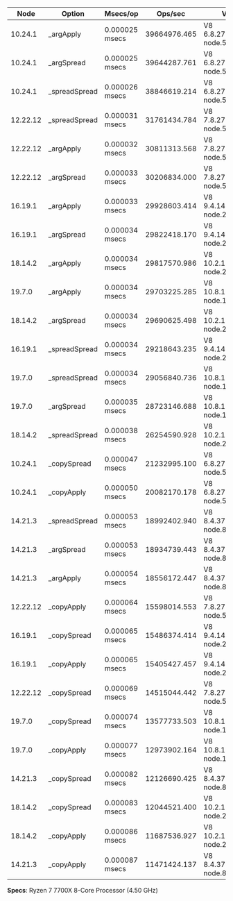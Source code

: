 | Node     | Option        | Msecs/op       | Ops/sec      | V8                     |
| -------- | ------------- | -------------- | ------------ | ---------------------- |
| 10.24.1  | _argApply     | 0.000025 msecs | 39664976.465 | V8 6.8.275.32-node.59  |
| 10.24.1  | _argSpread    | 0.000025 msecs | 39644287.761 | V8 6.8.275.32-node.59  |
| 10.24.1  | _spreadSpread | 0.000026 msecs | 38846619.214 | V8 6.8.275.32-node.59  |
| 12.22.12 | _spreadSpread | 0.000031 msecs | 31761434.784 | V8 7.8.279.23-node.57  |
| 12.22.12 | _argApply     | 0.000032 msecs | 30811313.568 | V8 7.8.279.23-node.57  |
| 12.22.12 | _argSpread    | 0.000033 msecs | 30206834.000 | V8 7.8.279.23-node.57  |
| 16.19.1  | _argApply     | 0.000033 msecs | 29928603.414 | V8 9.4.146.26-node.24  |
| 16.19.1  | _argSpread    | 0.000034 msecs | 29822418.170 | V8 9.4.146.26-node.24  |
| 18.14.2  | _argApply     | 0.000034 msecs | 29817570.986 | V8 10.2.154.26-node.22 |
| 19.7.0   | _argApply     | 0.000034 msecs | 29703225.285 | V8 10.8.168.25-node.11 |
| 18.14.2  | _argSpread    | 0.000034 msecs | 29690625.498 | V8 10.2.154.26-node.22 |
| 16.19.1  | _spreadSpread | 0.000034 msecs | 29218643.235 | V8 9.4.146.26-node.24  |
| 19.7.0   | _spreadSpread | 0.000034 msecs | 29056840.736 | V8 10.8.168.25-node.11 |
| 19.7.0   | _argSpread    | 0.000035 msecs | 28723146.688 | V8 10.8.168.25-node.11 |
| 18.14.2  | _spreadSpread | 0.000038 msecs | 26254590.928 | V8 10.2.154.26-node.22 |
| 10.24.1  | _copySpread   | 0.000047 msecs | 21232995.100 | V8 6.8.275.32-node.59  |
| 10.24.1  | _copyApply    | 0.000050 msecs | 20082170.178 | V8 6.8.275.32-node.59  |
| 14.21.3  | _spreadSpread | 0.000053 msecs | 18992402.940 | V8 8.4.371.23-node.88  |
| 14.21.3  | _argSpread    | 0.000053 msecs | 18934739.443 | V8 8.4.371.23-node.88  |
| 14.21.3  | _argApply     | 0.000054 msecs | 18556172.447 | V8 8.4.371.23-node.88  |
| 12.22.12 | _copyApply    | 0.000064 msecs | 15598014.553 | V8 7.8.279.23-node.57  |
| 16.19.1  | _copySpread   | 0.000065 msecs | 15486374.414 | V8 9.4.146.26-node.24  |
| 16.19.1  | _copyApply    | 0.000065 msecs | 15405427.457 | V8 9.4.146.26-node.24  |
| 12.22.12 | _copySpread   | 0.000069 msecs | 14515044.442 | V8 7.8.279.23-node.57  |
| 19.7.0   | _copySpread   | 0.000074 msecs | 13577733.503 | V8 10.8.168.25-node.11 |
| 19.7.0   | _copyApply    | 0.000077 msecs | 12973902.164 | V8 10.8.168.25-node.11 |
| 14.21.3  | _copySpread   | 0.000082 msecs | 12126690.425 | V8 8.4.371.23-node.88  |
| 18.14.2  | _copySpread   | 0.000083 msecs | 12044521.400 | V8 10.2.154.26-node.22 |
| 18.14.2  | _copyApply    | 0.000086 msecs | 11687536.927 | V8 10.2.154.26-node.22 |
| 14.21.3  | _copyApply    | 0.000087 msecs | 11471424.137 | V8 8.4.371.23-node.88  |

**Specs**: Ryzen 7 7700X 8-Core Processor (4.50 GHz)